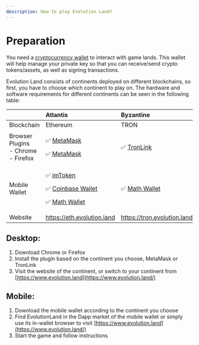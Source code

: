 ```yaml
---
description: How to play Evolution Land?
---
```


# Preparation

You need a [cryptocurrency wallet](../overview/faq/wallets.md) to interact with game lands.  This wallet will help manage your private key so that you can receive/send crypto tokens/assets, as well as signing transactions.

Evolution Land consists of continents deployed on different blockchains, so first, you have to choose which continent to play on. The hardware and software requirements for different continents can be seen in the following table:

<table>
  <thead>
    <tr>
      <th style="text-align:left"></th>
      <th style="text-align:left"><b>Atlantis</b>
      </th>
      <th style="text-align:left"><b>Byzantine</b>
      </th>
    </tr>
  </thead>
  <tbody>
    <tr>
      <td style="text-align:left">Blockchain</td>
      <td style="text-align:left">Ethereum</td>
      <td style="text-align:left">TRON</td>
    </tr>
    <tr>
      <td style="text-align:left">Browser Plugins
        <br />- Chrome
        <br />- Firefox</td>
      <td style="text-align:left">
        <p>&#x2705; <a href="https://metamask.io/">MetaMask</a>
        </p>
        <p>&#x2705; <a href="https://addons.mozilla.org/en-US/firefox/addon/ether-metamask/">MetaMask</a>
        </p>
      </td>
      <td style="text-align:left">&#x2705; <a href="https://chrome.google.com/webstore/detail/tronlink/ibnejdfjmmkpcnlpebklmnkoeoihofec">TronLink</a>
      </td>
    </tr>
    <tr>
      <td style="text-align:left">Mobile Wallet</td>
      <td style="text-align:left">
        <p>&#x2705; <a href="https://itunes.apple.com/us/app/imtoken-2-0-bitcoin-ethereum/id1384798940?mt=8">imToken</a>
        </p>
        <p>&#x2705; <a href="https://wallet.coinbase.com/">Coinbase Wallet</a>
        </p>
        <p>&#x2705; <a href="http://www.mathwallet.org/">Math Wallet</a>
        </p>
      </td>
      <td style="text-align:left">&#x2705; <a href="http://www.mathwallet.org/">Math Wallet</a>
      </td>
    </tr>
    <tr>
      <td style="text-align:left">Website</td>
      <td style="text-align:left"><a href="https://atlantis.evolution.land/">https://eth.evolution.land</a>
      </td>
      <td style="text-align:left"><a href="https://tron.evolution.land/">https://tron.evolution.land</a>
      </td>
    </tr>
  </tbody>
</table>

## Desktop:

1. Download Chrome or Firefox
2. Install the plugin based on the continent you choose, MetaMask or TronLink
3. Visit the website of the continent, or switch to your continent from [https://www.evolution.land](https://www.evolution.land/)

## **Mobile:**

1. Download the mobile wallet according to the continent you choose
2. Find EvolutionLand in the Dapp market of the mobile wallet or simply use its in-wallet browser to visit  [https://www.evolution.land](https://www.evolution.land/)
3. Start the game and follow instructions

